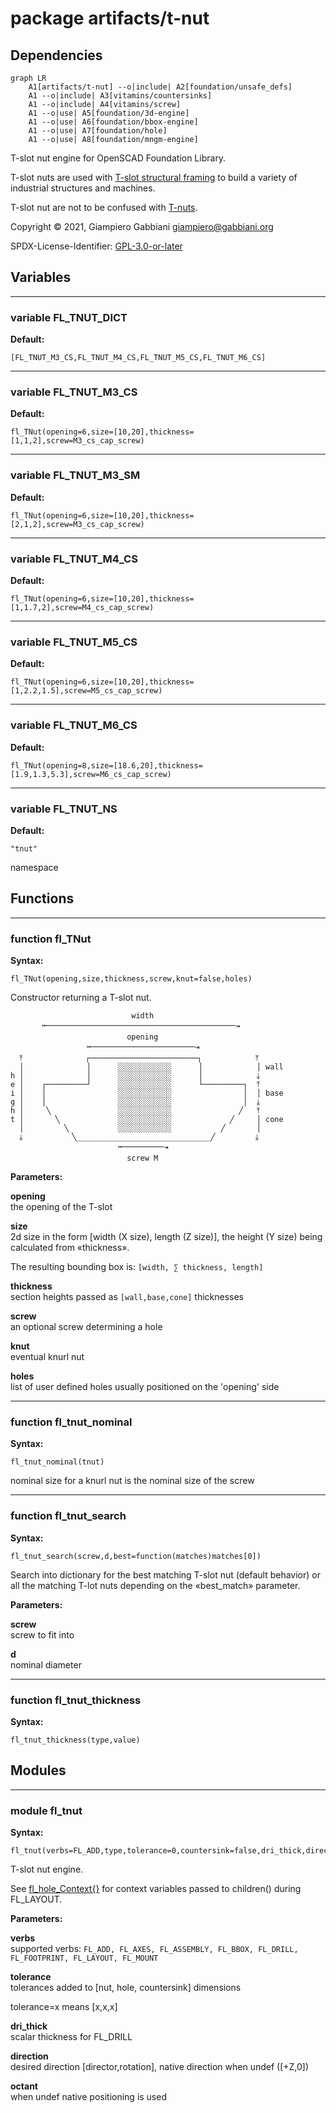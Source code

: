 # package artifacts/t-nut

## Dependencies

```mermaid
graph LR
    A1[artifacts/t-nut] --o|include| A2[foundation/unsafe_defs]
    A1 --o|include| A3[vitamins/countersinks]
    A1 --o|include| A4[vitamins/screw]
    A1 --o|use| A5[foundation/3d-engine]
    A1 --o|use| A6[foundation/bbox-engine]
    A1 --o|use| A7[foundation/hole]
    A1 --o|use| A8[foundation/mngm-engine]
```

T-slot nut engine for OpenSCAD Foundation Library.

T-slot nuts are used with
[T-slot structural framing](https://en.wikipedia.org/wiki/T-slot_structural_framing)
to build a variety of industrial structures and machines.

T-slot nut are not to be confused with [T-nuts](https://en.wikipedia.org/wiki/T-nut).

Copyright © 2021, Giampiero Gabbiani <giampiero@gabbiani.org>

SPDX-License-Identifier: [GPL-3.0-or-later](https://spdx.org/licenses/GPL-3.0-or-later.html)


## Variables

---

### variable FL_TNUT_DICT

__Default:__

    [FL_TNUT_M3_CS,FL_TNUT_M4_CS,FL_TNUT_M5_CS,FL_TNUT_M6_CS]

---

### variable FL_TNUT_M3_CS

__Default:__

    fl_TNut(opening=6,size=[10,20],thickness=[1,1,2],screw=M3_cs_cap_screw)

---

### variable FL_TNUT_M3_SM

__Default:__

    fl_TNut(opening=6,size=[10,20],thickness=[2,1,2],screw=M3_cs_cap_screw)

---

### variable FL_TNUT_M4_CS

__Default:__

    fl_TNut(opening=6,size=[10,20],thickness=[1,1.7,2],screw=M4_cs_cap_screw)

---

### variable FL_TNUT_M5_CS

__Default:__

    fl_TNut(opening=6,size=[10,20],thickness=[1,2.2,1.5],screw=M5_cs_cap_screw)

---

### variable FL_TNUT_M6_CS

__Default:__

    fl_TNut(opening=8,size=[18.6,20],thickness=[1.9,1.3,5.3],screw=M6_cs_cap_screw)

---

### variable FL_TNUT_NS

__Default:__

    "tnut"

namespace

## Functions

---

### function fl_TNut

__Syntax:__

```text
fl_TNut(opening,size,thickness,screw,knut=false,holes)
```

Constructor returning a T-slot nut.

                               width
           ⭰──────────────────────────────────────────⇥
                              opening
                     ⭰───────────────────────⇥
      ⤒              ┌────────────────────────┐            ⤒
      │              │      ░░░░░░░░░░░░      │            │ wall
    h │              │      ░░░░░░░░░░░░      │            ⤓
    e │    ┌─────────┘      ░░░░░░░░░░░░      └─────────┐  ⤒
    i │    │                ░░░░░░░░░░░░                │  │ base
    g │    │                ░░░░░░░░░░░░                │  ⤓
    h │     ╲               ░░░░░░░░░░░░               ╱   ⤒
    t │       ╲             ░░░░░░░░░░░░             ╱     │ cone
      │         ╲           ░░░░░░░░░░░░           ╱       │
      ⤓           ╲______________________________╱         ⤓
                            ⭰─────────⇥
                              screw M


__Parameters:__

__opening__  
the opening of the T-slot

__size__  
2d size in the form [width (X size), length (Z size)], the height (Y size)
being calculated from «thickness».

The resulting bounding box is: `[width, ∑ thickness, length]`


__thickness__  
section heights passed as `[wall,base,cone]` thicknesses


__screw__  
an optional screw determining a hole

__knut__  
eventual knurl nut

__holes__  
list of user defined holes usually positioned on the 'opening' side


---

### function fl_tnut_nominal

__Syntax:__

```text
fl_tnut_nominal(tnut)
```

nominal size for a knurl nut is the nominal size of the screw

---

### function fl_tnut_search

__Syntax:__

```text
fl_tnut_search(screw,d,best=function(matches)matches[0])
```

Search into dictionary for the best matching T-slot nut (default behavior)
or all the matching T-lot nuts depending on the «best_match» parameter.


__Parameters:__

__screw__  
screw to fit into

__d__  
nominal diameter


---

### function fl_tnut_thickness

__Syntax:__

```text
fl_tnut_thickness(type,value)
```

## Modules

---

### module fl_tnut

__Syntax:__

    fl_tnut(verbs=FL_ADD,type,tolerance=0,countersink=false,dri_thick,direction,octant)

T-slot nut engine.

See [fl_hole_Context{}](../foundation/hole.md#module-fl_hole_context) for context variables passed to children() during
FL_LAYOUT.



__Parameters:__

__verbs__  
supported verbs: `FL_ADD, FL_AXES, FL_ASSEMBLY, FL_BBOX, FL_DRILL, FL_FOOTPRINT, FL_LAYOUT, FL_MOUNT`

__tolerance__  
tolerances added to [nut, hole, countersink] dimensions

tolerance=x means [x,x,x]


__dri_thick__  
scalar thickness for FL_DRILL

__direction__  
desired direction [director,rotation], native direction when undef ([+Z,0])

__octant__  
when undef native positioning is used


